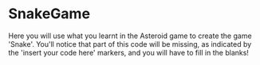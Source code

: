# SnakeGame
Here you will use what you learnt in the Asteroid game to create the game 'Snake'. You'll notice that part of this code will be missing, as indicated by the 'insert your code here' markers, and you will have to fill in the blanks!
